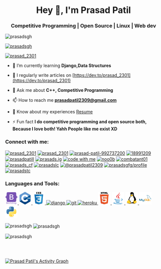 <h1 align="center">Hey 👋, I'm Prasad Patil</h1>
<h3 align="center">Competitive Programming | Open Source | Linux | Web dev</h3>
<!-- <img align="right" alt="Coding is Fun" width="180" “margin-top: 100px;” src="https://miro.medium.com/max/828/0*C-cPP9D2MIyeexAT.gif"> -->
<p align="left"> <img src="https://komarev.com/ghpvc/?username=prasadsgh&label=Profile%20views&color=0e75b6&style=flat" alt="prasadsgh" /> </p>

<p align="left"> <a href="https://github.com/ryo-ma/github-profile-trophy"><img src="https://github-profile-trophy.vercel.app/?username=prasadsgh" alt="prasadsgh" /></a> </p>

<p align="left"> <a href="https://twitter.com/prasad_2301" target="blank"><img src="https://img.shields.io/twitter/follow/prasad_2301?logo=twitter&style=for-the-badge" alt="prasad_2301" /></a> </p>

- 🌱 I’m currently learning **Django,Data Structures**

- 📝 I regularly write articles on [https://dev.to/prasad_2301](https://dev.to/prasad_2301)

- 💬 Ask me about **C++, Competitive Programming**

- 📫 How to reach me **prasadpatil2309@gmail.com**

- 📄 Know about my experiences [Resume](https://drive.google.com/drive/u/0/folders/1FzqJV2r2vPqjOhULgxMu_VkQP_ugpeO1)

- ⚡ Fun fact **I do competitive programming and open source both, Because I love both! Yahh People like me exist XD**

<h3 align="left">Connect with me:</h3>
<p align="left">
<a href="https://dev.to/prasad_2301" target="blank"><img align="center" src="https://raw.githubusercontent.com/rahuldkjain/github-profile-readme-generator/master/src/images/icons/Social/devto.svg" alt="prasad_2301" height="30" width="40" /></a>
<a href="https://twitter.com/prasad_2301" target="blank"><img align="center" src="https://raw.githubusercontent.com/rahuldkjain/github-profile-readme-generator/master/src/images/icons/Social/twitter.svg" alt="prasad_2301" height="30" width="40" /></a>
<a href="https://linkedin.com/in/prasad-patil-992737200" target="blank"><img align="center" src="https://raw.githubusercontent.com/rahuldkjain/github-profile-readme-generator/master/src/images/icons/Social/linked-in-alt.svg" alt="prasad-patil-992737200" height="30" width="40" /></a>
<a href="https://stackoverflow.com/users/18991209" target="blank"><img align="center" src="https://raw.githubusercontent.com/rahuldkjain/github-profile-readme-generator/master/src/images/icons/Social/stack-overflow.svg" alt="18991209" height="30" width="40" /></a>
<a href="https://kaggle.com/prasadpatill" target="blank"><img align="center" src="https://raw.githubusercontent.com/rahuldkjain/github-profile-readme-generator/master/src/images/icons/Social/kaggle.svg" alt="prasadpatill" height="30" width="40" /></a>
<a href="https://instagram.com/prasads.ig" target="blank"><img align="center" src="https://raw.githubusercontent.com/rahuldkjain/github-profile-readme-generator/master/src/images/icons/Social/instagram.svg" alt="prasads.ig" height="30" width="40" /></a>
<a href="https://www.youtube.com/channel/UCeMQqNeHYTGUvtixVzK9Exg" target="blank"><img align="center" src="https://raw.githubusercontent.com/rahuldkjain/github-profile-readme-generator/master/src/images/icons/Social/youtube.svg" alt="code with me" height="30" width="40" /></a>
<a href="https://www.codechef.com/users/noo0b" target="blank"><img align="center" src="https://cdn.jsdelivr.net/npm/simple-icons@3.1.0/icons/codechef.svg" alt="noo0b" height="30" width="40" /></a>
<a href="https://www.hackerrank.com/combatant01" target="blank"><img align="center" src="https://raw.githubusercontent.com/rahuldkjain/github-profile-readme-generator/master/src/images/icons/Social/hackerrank.svg" alt="combatant01" height="30" width="40" /></a>
<a href="https://codeforces.com/profile/prasads_cf" target="blank"><img align="center" src="https://raw.githubusercontent.com/rahuldkjain/github-profile-readme-generator/master/src/images/icons/Social/codeforces.svg" alt="prasads_cf" height="30" width="40" /></a>
<a href="https://www.leetcode.com/prasadslc" target="blank"><img align="center" src="https://raw.githubusercontent.com/rahuldkjain/github-profile-readme-generator/master/src/images/icons/Social/leet-code.svg" alt="prasadslc" height="30" width="40" /></a>
<a href="https://www.hackerearth.com/@prasadpatil2309" target="blank"><img align="center" src="https://raw.githubusercontent.com/rahuldkjain/github-profile-readme-generator/master/src/images/icons/Social/hackerearth.svg" alt="@prasadpatil2309" height="30" width="40" /></a>
<a href="https://auth.geeksforgeeks.org/user/prasadsgfg/profile" target="blank"><img align="center" src="https://raw.githubusercontent.com/rahuldkjain/github-profile-readme-generator/master/src/images/icons/Social/geeks-for-geeks.svg" alt="prasadsgfg/profile" height="30" width="40" /></a>
<a href="https://www.topcoder.com/members/prasadstc" target="blank"><img align="center" src="https://raw.githubusercontent.com/rahuldkjain/github-profile-readme-generator/master/src/images/icons/Social/topcoder.svg" alt="prasadstc" height="30" width="40" /></a>
</p>

<h3 align="left">Languages and Tools:</h3>
<p align="left"> <a href="https://getbootstrap.com" target="_blank" rel="noreferrer"> <img src="https://raw.githubusercontent.com/devicons/devicon/master/icons/bootstrap/bootstrap-plain-wordmark.svg" alt="bootstrap" width="40" height="40"/> </a> <a href="https://www.w3schools.com/cpp/" target="_blank" rel="noreferrer"> <img src="https://raw.githubusercontent.com/devicons/devicon/master/icons/cplusplus/cplusplus-original.svg" alt="cplusplus" width="40" height="40"/> </a> <a href="https://www.w3schools.com/css/" target="_blank" rel="noreferrer"> <img src="https://raw.githubusercontent.com/devicons/devicon/master/icons/css3/css3-original-wordmark.svg" alt="css3" width="40" height="40"/> </a> <a href="https://www.djangoproject.com/" target="_blank" rel="noreferrer"> <img src="https://cdn.worldvectorlogo.com/logos/django.svg" alt="django" width="40" height="40"/> </a> <a href="https://git-scm.com/" target="_blank" rel="noreferrer"> <img src="https://www.vectorlogo.zone/logos/git-scm/git-scm-icon.svg" alt="git" width="40" height="40"/> </a> <a href="https://heroku.com" target="_blank" rel="noreferrer"> <img src="https://www.vectorlogo.zone/logos/heroku/heroku-icon.svg" alt="heroku" width="40" height="40"/> </a> <a href="https://www.w3.org/html/" target="_blank" rel="noreferrer"> <img src="https://raw.githubusercontent.com/devicons/devicon/master/icons/html5/html5-original-wordmark.svg" alt="html5" width="40" height="40"/> </a> <a href="https://www.java.com" target="_blank" rel="noreferrer"> <img src="https://raw.githubusercontent.com/devicons/devicon/master/icons/java/java-original.svg" alt="java" width="40" height="40"/> </a> <a href="https://www.linux.org/" target="_blank" rel="noreferrer"> <img src="https://raw.githubusercontent.com/devicons/devicon/master/icons/linux/linux-original.svg" alt="linux" width="40" height="40"/> </a> <a href="https://www.mysql.com/" target="_blank" rel="noreferrer"> <img src="https://raw.githubusercontent.com/devicons/devicon/master/icons/mysql/mysql-original-wordmark.svg" alt="mysql" width="40" height="40"/> </a> <a href="https://www.python.org" target="_blank" rel="noreferrer"> <img src="https://raw.githubusercontent.com/devicons/devicon/master/icons/python/python-original.svg" alt="python" width="40" height="40"/> </a> </p>

<p><img align="left" src="https://github-readme-stats.vercel.app/api/top-langs?username=prasadsgh&show_icons=true&locale=en&layout=compact" alt="prasadsgh" /></p>

<p>&nbsp;<img align="center" src="https://github-readme-stats.vercel.app/api?username=prasadsgh&show_icons=true&locale=en" alt="prasadsgh" /></p>

<p><img align="center" src="https://github-readme-streak-stats.herokuapp.com/?user=prasadsgh&" alt="prasadsgh" /></p>


<br/>
<br/>

<a href="https://github.com/prasadsGh/github-readme-activity-graph"><img alt="Prasad Patil's Activity Graph" src="https://activity-graph.herokuapp.com/graph?username=prasadsGh&bg_color=FFFFFF&color=454545&line=5BCDEC&point=54545&hide_border=trUE" /></a>

<br/>
<br/>
